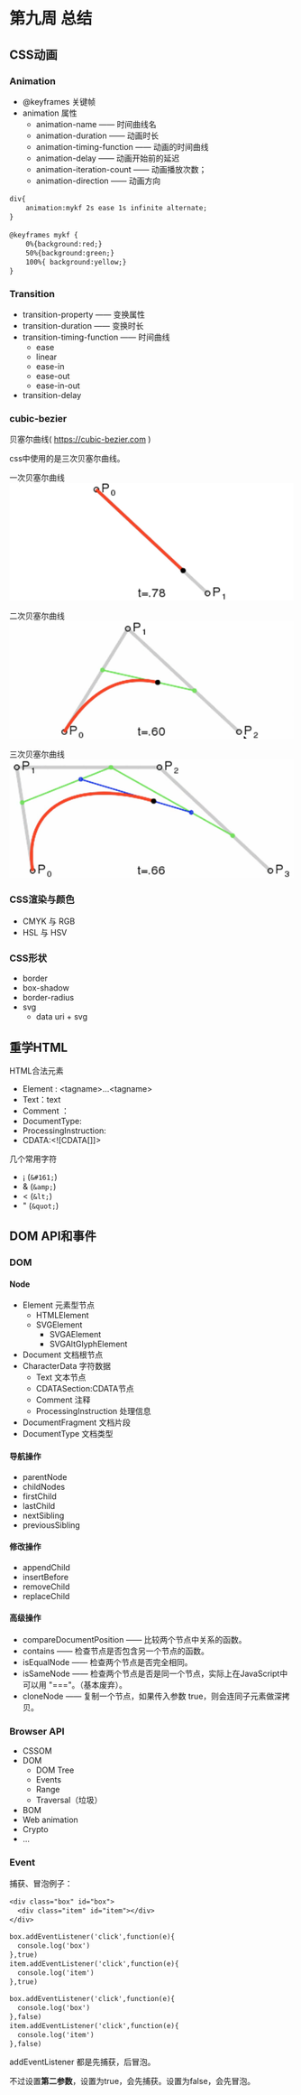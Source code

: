 # 第九周 总结

## **CSS动画**

### Animation

  - @keyframes 关键帧
  - animation 属性
    - animation-name —— 时间曲线名
    - animation-duration —— 动画时长
    - animation-timing-function —— 动画的时间曲线
    - animation-delay —— 动画开始前的延迟
    - animation-iteration-count —— 动画播放次数；
    - animation-direction —— 动画方向
```
div{
    animation:mykf 2s ease 1s infinite alternate; 
}

@keyframes mykf {
    0%{background:red;}
    50%{background:green;}
    100%{ background:yellow;}
}
```
### Transition


  - transition-property —— 变换属性
  - transition-duration —— 变换时长
  - transition-timing-function —— 时间曲线
    - ease 
    - linear 
    - ease-in
    - ease-out
    - ease-in-out
  - transition-delay

### cubic-bezier 

贝塞尔曲线( https://cubic-bezier.com )

css中使用的是三次贝塞尔曲线。

一次贝塞尔曲线
![一次贝塞尔曲线](https://github.com/bakenray/Frontend-01-Template/blob/master/week09/images/cubic_bezier_1.png)

二次贝塞尔曲线
![二次贝塞尔曲线](https://github.com/bakenray/Frontend-01-Template/blob/master/week09/images/cubic_bezier_2.png)

三次贝塞尔曲线
![三次贝塞尔曲线](https://github.com/bakenray/Frontend-01-Template/blob/master/week09/images/cubic_bezier_3.png)

### CSS渲染与颜色
  - CMYK 与 RGB
  - HSL 与 HSV

### CSS形状
  - border
  - box-shadow
  - border-radius
  - svg
    - data uri + svg   

## **重学HTML** 
  HTML合法元素
  - Element : \<tagname\>...\<tagname\>
  - Text：text
  - Comment ：<!-- comments -->
  - DocumentType: <!Doctype html>
  - ProcessingInstruction: <?a 1?>
  - CDATA:\<![CDATA[]]\>

  几个常用字符
  - &#161; (`&#161;`)
  - &amp; (`&amp;`)
  - &lt; (`&lt;`)
  - &quot; (`&quot;`)

## **DOM API和事件**

### DOM

#### Node

  - Element  元素型节点
    - HTMLElement
    - SVGElement
      - SVGAElement
      - SVGAltGlyphElement
  - Document  文档根节点
  - CharacterData 字符数据
    - Text 文本节点
    - CDATASection:CDATA节点
    - Comment 注释
    - ProcessingInstruction 处理信息
  - DocumentFragment 文档片段
  - DocumentType  文档类型

#### 导航操作
  - parentNode
  - childNodes
  - firstChild
  - lastChild
  - nextSibling
  - previousSibling

#### 修改操作
  - appendChild
  - insertBefore
  - removeChild 
  - replaceChild 

#### 高级操作
  - compareDocumentPosition —— 比较两个节点中关系的函数。
  - contains ——  检查节点是否包含另一个节点的函数。
  - isEqualNode —— 检查两个节点是否完全相同。
  - isSameNode —— 检查两个节点是否是同一个节点，实际上在JavaScript中可以用 "==="。（基本废弃）。
  - cloneNode —— 复制一个节点，如果传入参数 true，则会连同子元素做深拷贝。

### Browser API 
  - CSSOM
  - DOM
    - DOM Tree
    - Events
    - Range
    - Traversal（垃圾）
  - BOM
  - Web animation
  - Crypto
  - ...


### Event 

捕获、冒泡例子：
```
<div class="box" id="box">
  <div class="item" id="item"></div>
</div>
```

```
box.addEventListener('click',function(e){
  console.log('box')
},true)
item.addEventListener('click',function(e){
  console.log('item')
},true)
```
```
box.addEventListener('click',function(e){
  console.log('box')
},false)
item.addEventListener('click',function(e){
  console.log('item')
},false)
```
addEventListener 都是先捕获，后冒泡。

不过设置**第二参数**，设置为true，会先捕获。设置为false，会先冒泡。

